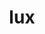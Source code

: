 ---
category: 3-letters
denotation: null
name: lux
reference_link: https://www.etymonline.com/word/lux
root_language: null
root_name: null
title: lux
type: free
word_sums:
- respelling: lux
  sum: 'Lux + '
---